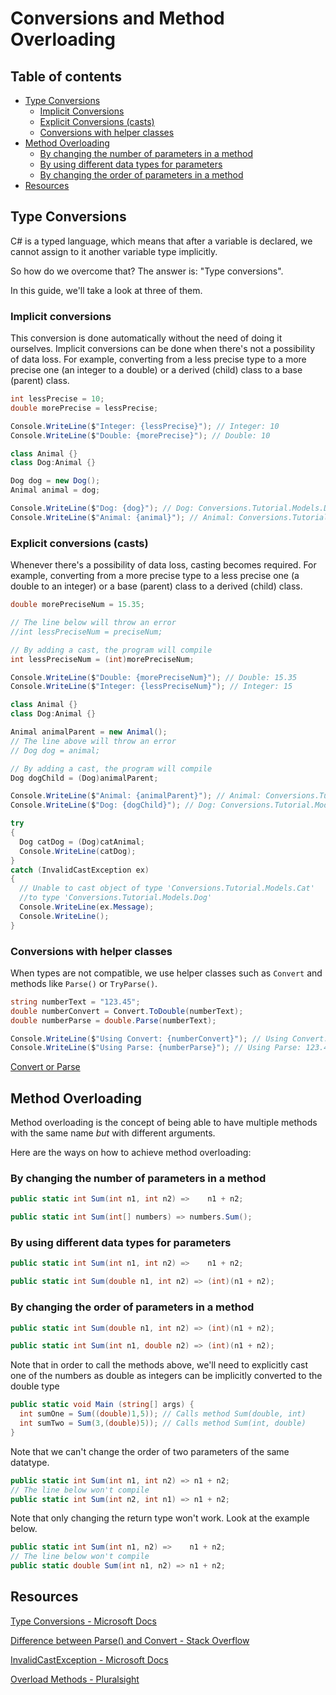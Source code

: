 # Conversions and Method Overloading

## Table of contents

-   [Type Conversions](#type-conversions)
    -   [Implicit Conversions](#implicit-conversions)
    -   [Explicit Conversions (casts)](<#explicit-conversions-(casts)>)
    -   [Conversions with helper classes](#conversions-with-helper-classes)
-   [Method Overloading](#method-overloading)
    -   [By changing the number of parameters in a method](#by-changing-the-number-of-parameters-in-a-method)
    -   [By using different data types for parameters](#by-using-different-data-types-for-parameters)
    -   [By changing the order of parameters in a method](#by-changing-the-order-of-parameters-in-a-method)
-   [Resources](#resources)

## Type Conversions

C# is a typed language, which means that after a variable is declared, we cannot assign to it another variable type implicitly.

So how do we overcome that? The answer is: "Type conversions".

In this guide, we'll take a look at three of them.

### Implicit conversions

This conversion is done automatically without the need of doing it ourselves. Implicit conversions can be done when there's not a possibility of data loss. For example, converting from a less precise type to a more precise one (an integer to a double) or a derived (child) class to a base (parent) class.

```csharp
int lessPrecise = 10;
double morePrecise = lessPrecise;

Console.WriteLine($"Integer: {lessPrecise}"); // Integer: 10
Console.WriteLine($"Double: {morePrecise}"); // Double: 10
```

```csharp
class Animal {}
class Dog:Animal {}

Dog dog = new Dog();
Animal animal = dog;

Console.WriteLine($"Dog: {dog}"); // Dog: Conversions.Tutorial.Models.Dog
Console.WriteLine($"Animal: {animal}"); // Animal: Conversions.Tutorial.Models.Dog
```

### Explicit conversions (casts)

Whenever there's a possibility of data loss, casting becomes required. For example, converting from a more precise type to a less precise one (a double to an integer) or a base (parent) class to a derived (child) class.

```csharp
double morePreciseNum = 15.35;

// The line below will throw an error
//int lessPreciseNum = preciseNum;

// By adding a cast, the program will compile
int lessPreciseNum = (int)morePreciseNum;

Console.WriteLine($"Double: {morePreciseNum}"); // Double: 15.35
Console.WriteLine($"Integer: {lessPreciseNum}"); // Integer: 15
```

```csharp
class Animal {}
class Dog:Animal {}

Animal animalParent = new Animal();
// The line above will throw an error
// Dog dog = animal;

// By adding a cast, the program will compile
Dog dogChild = (Dog)animalParent;

Console.WriteLine($"Animal: {animalParent}"); // Animal: Conversions.Tutorial.Models.Dog
Console.WriteLine($"Dog: {dogChild}"); // Dog: Conversions.Tutorial.Models.Dog
```

```csharp
try
{
  Dog catDog = (Dog)catAnimal;
  Console.WriteLine(catDog);
}
catch (InvalidCastException ex)
{
  // Unable to cast object of type 'Conversions.Tutorial.Models.Cat'
  //to type 'Conversions.Tutorial.Models.Dog'
  Console.WriteLine(ex.Message);
  Console.WriteLine();
}
```

### Conversions with helper classes

When types are not compatible, we use helper classes such as `Convert` and methods like `Parse()` or `TryParse()`.

```csharp
string numberText = "123.45";
double numberConvert = Convert.ToDouble(numberText);
double numberParse = double.Parse(numberText);

Console.WriteLine($"Using Convert: {numberConvert}"); // Using Convert: 123.45
Console.WriteLine($"Using Parse: {numberParse}"); // Using Parse: 123.45
```

[Convert or Parse](https://stackoverflow.com/a/35838093/13358772)

## Method Overloading

Method overloading is the concept of being able to have multiple methods with the same name _but_ with different arguments.

Here are the ways on how to achieve method overloading:

### By changing the number of parameters in a method

```csharp
public static int Sum(int n1, int n2) =>	n1 + n2;

public static int Sum(int[] numbers) => numbers.Sum();
```

### By using different data types for parameters

```csharp
public static int Sum(int n1, int n2) =>	n1 + n2;

public static int Sum(double n1, int n2) => (int)(n1 + n2);
```

### By changing the order of parameters in a method

```csharp
public static int Sum(double n1, int n2) => (int)(n1 + n2);

public static int Sum(int n1, double n2) => (int)(n1 + n2);
```

Note that in order to call the methods above, we'll need to explicitly cast one of the numbers as double as integers can be implicitly converted to the double type

```csharp
public static void Main (string[] args) {
  int sumOne = Sum((double)1,5)); // Calls method Sum(double, int)
  int sumTwo = Sum(3,(double)5)); // Calls method Sum(int, double)
}
```

Note that we can't change the order of two parameters of the same datatype.

```csharp
public static int Sum(int n1, int n2) => n1 + n2;
// The line below won't compile
public static int Sum(int n2, int n1) => n1 + n2;
```

Note that only changing the return type won't work. Look at the example below.

```csharp
public static int Sum(int n1, n2) =>	n1 + n2;
// The line below won't compile
public static double Sum(int n1, n2) =>	n1 + n2;
```

## Resources

[Type Conversions - Microsoft Docs](https://docs.microsoft.com/en-us/dotnet/csharp/programming-guide/types/casting-and-type-conversions)

[Difference between Parse() and Convert - Stack Overflow](https://stackoverflow.com/a/35838093/13358772)

[InvalidCastException - Microsoft Docs](https://docs.microsoft.com/en-us/dotnet/api/system.invalidcastexception?view=net-5.0)

[Overload Methods - Pluralsight](https://www.pluralsight.com/guides/overload-methods-invoking-overload-methods-csharp)
